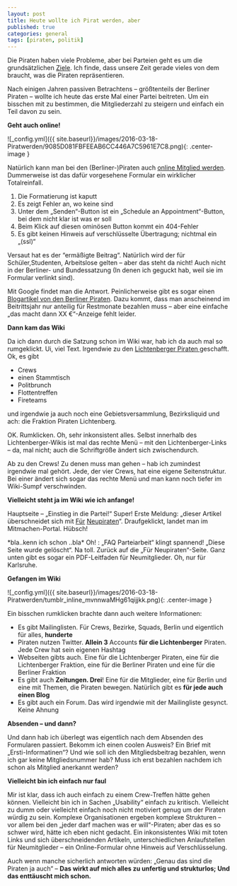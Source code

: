 ```yaml
---
layout: post
title: Heute wollte ich Pirat werden, aber
published: true
categories: general
tags: [piraten, politik]
---
```


Die Piraten haben viele Probleme, aber bei Parteien geht es um die grundsätzlichen [Ziele](http://wiki.piratenpartei.de/Ziele "Ziele"). Ich finde, dass unsere Zeit gerade vieles von dem braucht, was die Piraten repräsentieren.

Nach einigen Jahren passiven Betrachtens – größtenteils der Berliner Piraten – wollte ich heute das erste Mal einer Partei beitreten. Um ein bisschen mit zu bestimmen, die Mitgliederzahl zu steigern und einfach ein Teil davon zu sein.

**Geht auch online!**

![_config.yml]({{ site.baseurl}}/images/2016-03-18-Piratwerden/9085D081FBFEEAB6CC446A7C5961E7C8.png){: .center-image }

Natürlich kann man bei den (Berliner-)Piraten auch [online Mitglied werden](http://berlin.piratenpartei.de/mitglied-werden/ "Formular"). Dummerweise ist das dafür vorgesehene Formular ein wirklicher Totalreinfall.

1. Die Formatierung ist kaputt
2. Es zeigt Fehler an, wo keine sind
3. Unter dem „Senden“-Button ist ein „Schedule an Appointment“-Button, bei dem nicht klar ist was er soll
4. Beim Klick auf diesen ominösen Button kommt ein 404-Fehler
5. Es gibt keinen Hinweis auf verschlüsselte Übertragung; nichtmal ein „(ssl)“

Versaut hat es der “ermäßigte Beitrag“. Natürlich wird der für Schüler,Studenten, Arbeitslose gelten – aber das steht da nicht! Auch nicht in der Berliner- und Bundessatzung (In denen ich geguckt hab, weil sie im Formular verlinkt sind).

Mit Google findet man die Antwort. Peinlicherweise gibt es sogar einen [Blogartikel von den Berliner Piraten](http://berlin.piratenpartei.de/2012/03/28/antraege-auf-ermaessigten-mitgliedsbeitrag/ "piraten berlin"). Dazu kommt, dass man anscheinend im Beitrittsjahr nur anteilig für Restmonate bezahlen muss – aber eine einfache „das macht dann XX €“-Anzeige fehlt leider.

**Dann kam das Wiki**

Da ich dann durch die Satzung schon im Wiki war, hab ich da auch mal so rumgeklickt. Ui, viel Text. Irgendwie zu den [Lichtenberger Piraten ](http://wiki.piratenpartei.de/BE:Lichtenberg "wiki")geschafft. Ok, es gibt

* Crews
* einen Stammtisch
* Politbrunch
* Flottentreffen
* Fireteams

und irgendwie ja auch noch eine Gebietsversammlung, Bezirksliquid und ach: die Fraktion Piraten Lichtenberg.

OK. Rumklicken. Oh, sehr inkonsistent alles. Selbst innerhalb des Lichtenberger-Wikis ist mal das rechte Menü – mit den Lichtenberger-Links – da, mal nicht; auch die Schriftgröße ändert sich zwischendurch.

Ab zu den Crews! Zu denen muss man gehen – hab ich zumindest irgendwie mal gehört. Jede, der vier Crews, hat eine eigene Seitenstruktur. Bei einer ändert sich sogar das rechte Menü und man kann noch tiefer im Wiki-Sumpf verschwinden.

**Vielleicht steht ja im Wiki wie ich anfange!**

Hauptseite – „Einstieg in die Partei!“ Super! Erste Meldung: „dieser Artikel überschneidet sich mit [Für](http://wiki.piratenpartei.de/Neupiraten) [Neupiraten](http://wiki.piratenpartei.de/Neupiraten)“. Draufgeklickt, landet man im Mitmachen-Portal. Hübsch!

\*bla..kenn ich schon ..bla\* Oh! : „FAQ Parteiarbeit“ klingt spannend! „Diese Seite wurde gelöscht“. Na toll. Zurück auf die „Für Neupiraten“-Seite. Ganz unten gibt es sogar ein PDF-Leitfaden für Neumitglieder. Oh, nur für Karlsruhe.

**Gefangen im Wiki**

![_config.yml]({{ site.baseurl}}/images/2016-03-18-Piratwerden/tumblr_inline_mvnnwaMHg61qijjkk.png){: .center-image }

Ein bisschen rumklicken brachte dann auch weitere Informationen:

* Es gibt Mailinglisten. Für Crews, Bezirke, Squads, Berlin und eigentlich für alles, **hunderte**
* Piraten nutzen Twitter. **Allein 3** Accounts **für die Lichtenberger** Piraten. Jede Crew hat sein eigenen Hashtag
* Webseiten gibts auch. Eine für die Lichtenberger Piraten, eine für die Lichtenberger Fraktion, eine für die Berliner Piraten und eine für die Berliner Fraktion
* Es gibt auch **Zeitungen. Drei**! Eine für die Mitglieder, eine für Berlin und eine mit Themen, die Piraten bewegen. Natürlich gibt es **für jede auch einen Blog**
* Es gibt auch ein Forum. Das wird irgendwie mit der Mailingliste gesynct. Keine Ahnung

**Absenden – und dann?**

Und dann hab ich überlegt was eigentlich nach dem Absenden des Formularen passiert. Bekomm ich einen coolen Ausweis? Ein Brief mit „Ersti-Informatinen“? Und wie soll ich den Mitgliedsbeitrag bezahlen, wenn ich gar keine Mitgliedsnummer hab? Muss ich erst bezahlen nachdem ich schon als Mitglied anerkannt werden?

**Vielleicht bin ich einfach nur faul**

Mir ist klar, dass ich auch einfach zu einem Crew-Treffen hätte gehen können. Vielleicht bin ich in Sachen „Usability“ einfach zu kritisch. Vielleicht zu dumm oder vielleicht einfach noch nicht motiviert genug um der Piraten würdig zu sein. Komplexe Organisationen ergeben komplexe Strukturen – vor allem bei den „jeder darf machen was er will“-Piraten; aber das es so schwer wird, hätte ich eben nicht gedacht. Ein inkonsistentes Wiki mit toten Links und sich überschneidenden Artikeln, unterschiedlichen Anlaufstellen für Neumitglieder – ein Online-Formular ohne Hinweis auf Verschlüsselung.

Auch wenn manche sicherlich antworten würden: „Genau das sind die Piraten ja auch“ – **Das wirkt auf mich alles zu unfertig und strukturlos; Und das enttäuscht mich schon.**
